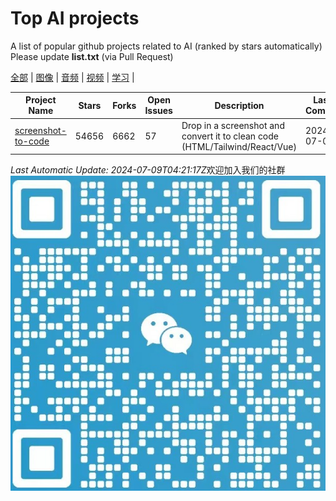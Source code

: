 # Top AI projects
A list of popular github projects related to AI (ranked by stars automatically)
Please update **list.txt** (via Pull Request)

<a href="./README.md">全部</a> |   <a href="./READMEpicture.md">图像</a> |   <a href="./READMEaudio.md">音频</a> | <a href="./READMEvideo.md">视频</a> | <a href="./READMElearn.md">学习</a> | 

| Project Name | Stars | Forks | Open Issues | Description | Last Commit |
| ------------ | ----- | ----- | ----------- | ----------- | ----------- |
| [screenshot-to-code](https://github.com/abi/screenshot-to-code) | 54656 | 6662 | 57 | Drop in a screenshot and convert it to clean code (HTML/Tailwind/React/Vue) | 2024-07-03 |

*Last Automatic Update: 2024-07-09T04:21:17Z*欢迎加入我们的社群 ![](https://raw.githubusercontent.com/mouuii/picture/master/weichat.jpg) 